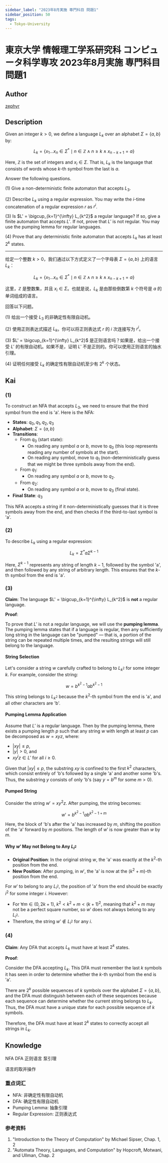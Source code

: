 ```yaml
---
sidebar_label: "2023年8月実施 専門科目 問題1"
sidebar_position: 50
tags:
  - Tokyo-University
---
```

# 東京大学 情報理工学系研究科 コンピュータ科学専攻 2023年8月実施 専門科目 問題1

## **Author**
[zephyr](https://inshi-notes.zephyr-zdz.space/)

## **Description**
Given an integer $k > 0$, we define a language $L_k$ over an alphabet $\Sigma = \{a, b\}$ by:

$$
L_k = \{x_1 \ldots x_n \in \Sigma^* \mid n \in \mathbb{Z} \land n \geq k \land x_{n-k+1} = a\}
$$

Here, $\mathbb{Z}$ is the set of integers and $x_i \in \Sigma$. That is, $L_k$ is the language that consists of words whose $k$-th symbol from the last is $a$.

Answer the following questions.

(1) Give a non-deterministic finite automaton that accepts $L_3$.

(2) Describe $L_k$ using a regular expression. You may write the $i$-time concatenation of a regular expression $r$ as $r^i$.

(3) Is $L' = \bigcup_{k=1}^{\infty} L_{k^2}$ a regular language? If so, give a finite automaton that accepts $L'$. If not, prove that $L'$ is not regular. You may use the pumping lemma for regular languages.

(4) Prove that any deterministic finite automaton that accepts $L_k$ has at least $2^k$ states.

---

给定一个整数 $k > 0$，我们通过以下方式定义了一个字母表 $\Sigma = \{a, b\}$ 上的语言 $L_k$：

$$
L_k = \{x_1 \ldots x_n \in \Sigma^* \mid n \in \mathbb{Z} \land n \geq k \land x_{n-k+1} = a\}
$$

这里，$\mathbb{Z}$ 是整数集，并且 $x_i \in \Sigma$。也就是说，$L_k$ 是由那些倒数第 $k$ 个符号是 $a$ 的单词组成的语言。

回答以下问题。

(1) 给出一个接受 $L_3$ 的非确定性有限自动机。

(2) 使用正则表达式描述 $L_k$。你可以将正则表达式 $r$ 的 $i$ 次连接写为 $r^i$。

(3) $L' = \bigcup_{k=1}^{\infty} L_{k^2}$ 是正则语言吗？如果是，给出一个接受 $L'$ 的有限自动机。如果不是，证明 $L'$ 不是正则的。你可以使用正则语言的抽水引理。

(4) 证明任何接受 $L_k$ 的确定性有限自动机至少有 $2^k$ 个状态。

## **Kai**
### (1)

To construct an NFA that accepts $L_3$, we need to ensure that the third symbol from the end is 'a'. Here is the NFA:

- **States**: $q_0, q_1, q_2, q_3$
- **Alphabet**: $\Sigma = \{a, b\}$
- **Transitions**:
  - From $q_0$ (start state):
    - On reading any symbol $a$ or $b$, move to $q_0$ (this loop represents reading any number of symbols at the start).
    - On reading any symbol, move to $q_1$ (non-deterministically guess that we might be three symbols away from the end).
  - From $q_1$:
    - On reading any symbol $a$ or $b$, move to $q_2$.
  - From $q_2$:
    - On reading any symbol $a$ or $b$, move to $q_3$ (final state).
- **Final State**: $q_3$

This NFA accepts a string if it non-deterministically guesses that it is three symbols away from the end, and then checks if the third-to-last symbol is 'a'.

### (2)

To describe $L_k$ using a regular expression:

$$
L_k = \Sigma^*a\Sigma^{k-1}
$$

Here, $\Sigma^{k-1}$ represents any string of length $k-1$, followed by the symbol 'a', and then followed by any string of arbitrary length. This ensures that the $k$-th symbol from the end is 'a'.

### (3)

**Claim**: The language $L' = \bigcup_{k=1}^{\infty} L_{k^2}$ is **not** a regular language.

**Proof**:

To prove that $L'$ is not a regular language, we will use the **pumping lemma**. The pumping lemma states that if a language is regular, then any sufficiently long string in the language can be "pumped" — that is, a portion of the string can be repeated multiple times, and the resulting strings will still belong to the language.

#### String Selection

Let's consider a string $w$ carefully crafted to belong to $L_{k^2}$ for some integer $k$. For example, consider the string:

$$
w = b^{k^2-1}a b^{k^2-1}
$$

This string belongs to $L_{k^2}$ because the $k^2$-th symbol from the end is 'a', and all other characters are 'b'.

#### Pumping Lemma Application

Assume that $L'$ is a regular language. Then by the pumping lemma, there exists a pumping length $p$ such that any string $w$ with length at least $p$ can be decomposed as $w = xyz$, where:

- $|xy| \leq p$,
- $|y| > 0$, and
- $xy^iz \in L'$ for all $i \geq 0$.

Given that $|xy| \leq p$, the substring $xy$ is confined to the first $k^2$ characters, which consist entirely of 'b's followed by a single 'a' and another some 'b's. Thus, the substring $y$ consists of only 'b's (say $y = b^m$ for some $m > 0$).

#### Pumped String

Consider the string $w' = xy^2z$. After pumping, the string becomes:

$$
w' = b^{k^2-1}ab^{k^2 - 1 + m}
$$

Here, the block of 'b's after the 'a' has increased by $m$, shifting the position of the 'a' forward by $m$ positions. The length of $w'$ is now greater than $w$ by $m$.

#### Why $w'$ May not Belong to Any $L_{i^2}$

- **Original Position**: In the original string $w$, the 'a' was exactly at the $k^2$-th position from the end.
- **New Position**: After pumping, in $w'$, the 'a' is now at the $(k^2 + m)$-th position from the end.

For $w'$ to belong to any $L_{i^2}$, the position of 'a' from the end should be exactly $i^2$ for some integer $i$. However:

- For $\forall m \in (0, 2k+1)$,  $k^2 < k^2 + m < (k+1)^2$, meaning that $k^2 + m$ may not be a perfect square number, so $w'$ does not always belong to any $L_{i^2}$.
- Therefore, the string $w' \notin L_{i^2}$ for any $i$.

### (4)

**Claim**: Any DFA that accepts $L_k$ must have at least $2^k$ states.

**Proof**:

Consider the DFA accepting $L_k$. This DFA must remember the last $k$ symbols it has seen in order to determine whether the $k$-th symbol from the end is 'a'.

There are $2^k$ possible sequences of $k$ symbols over the alphabet $\Sigma = \{a, b\}$, and the DFA must distinguish between each of these sequences because each sequence can determine whether the current string belongs to $L_k$. Thus, the DFA must have a unique state for each possible sequence of $k$ symbols.

Therefore, the DFA must have at least $2^k$ states to correctly accept all strings in $L_k$.

## **Knowledge**

NFA DFA 正则语言 泵引理

语言的取并操作

### 重点词汇

- NFA: 非确定性有限自动机
- DFA: 确定性有限自动机
- Pumping Lemma: 抽象引理
- Regular Expression: 正则表达式

### 参考资料

1. "Introduction to the Theory of Computation" by Michael Sipser, Chap. 1, 2
2. "Automata Theory, Languages, and Computation" by Hopcroft, Motwani, and Ullman, Chap. 2
